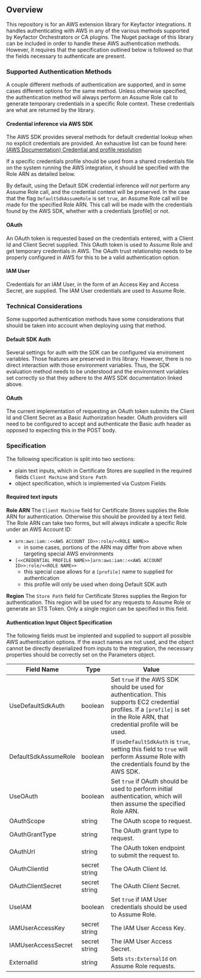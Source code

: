 ## Overview
This repository is for an AWS extension library for Keyfactor integrations. It handles authenticating with AWS in any of the various methods supported by Keyfactor Orchestrators or CA plugins.
The Nuget package of this library can be included in order to handle these AWS authentication methods. However, it requires that the specification outlined below is followed so that the fields necessary to authenticate are present.

### Supported Authentication Methods
A couple different methods of authentication are supported, and in some cases different options for the same method.
Unless otherwise specified, the authentication method will always perform an Assume Role call to generate temporary credentials in a specific Role context. These credentials are what are returned by the library.

#### Credential inference via AWS SDK
The AWS SDK provides several methods for default credential lookup when no explicit credentials are provided.
An exhaustive list can be found here: [(AWS Documentation) Credential and profile resolution](https://docs.aws.amazon.com/sdk-for-net/v4/developer-guide/creds-assign.html)

If a specific credentials profile should be used from a shared credentials file on the system running the AWS integration, it should be specified with the Role ARN as detailed below.

By default, using the Default SDK credential inference _will not_ perform any Assume Role call, and the credential context will be preserved.
In the case that the flag `DefaultSdkAssumeRole` is set `true`, an Assume Role call will be made for the specified Role ARN. This call will be made with the credentials found by the AWS SDK, whether with a credentials [profile] or not.

#### OAuth
An OAuth token is requested based on the credentials entered, with a Client Id and Client Secret supplied. This OAuth token is used to Assume Role and get temporary credentials in AWS.
The OAuth trust relationship needs to be properly configured in AWS for this to be a valid authentication option.

#### IAM User
Credentials for an IAM User, in the form of an Access Key and Access Secret, are supplied. The IAM User credentials are used to Assume Role.

### Technical Considerations
Some supported authentication methods have some considerations that should be taken into account when deploying using that method.

#### Default SDK Auth
Several settings for auth with the SDK can be configured via enviroment variables. Those features are preserved in this library. However, there is no direct interaction with those environment variables.
Thus, the SDK evaluation method needs to be understood and the environment variables set correctly so that they adhere to the AWS SDK documentation linked above.

#### OAuth
The current implementation of requesting an OAuth token submits the Client Id and Client Secret as a Basic Authorization header.
OAuth providers will need to be configured to accept and authenticate the Basic auth header as opposed to expecting this in the POST body.

### Specification
The following specification is split into two sections:
- plain text inputs, which in Certificate Stores are supplied in the required fields `Client Machine` and `Store Path`
- object specification, which is implemented via Custom Fields

#### Required text inputs
__Role ARN__
The `Client Machine` field for Certificate Stores supplies the Role ARN for authentication. Otherwise this should be provided by a text field.
The Role ARN can take two forms, but will always indicate a specific Role under an AWS Account ID:
- `arn:aws:iam::<<AWS ACCOUNT ID>>:role/<<ROLE NAME>>`
    - in some cases, portions of the ARN may differ from above when targeting special AWS environments
- `[<<CREDENTIAL PROFILE NAME>>]arn:aws:iam::<<AWS ACCOUNT ID>>:role/<<ROLE NAME>>`
    - this special case allows for a `[profile]` name to supplied for authentication
    - this profile will only be used when doing Default SDK auth

__Region__
The `Store Path` field for Certificate Stores supplies the Region for authentication. This region will be used for any requests to Assume Role or generate an STS Token.
Only a single region can be specified in this field.

#### Authentication Input Object Specification
The following fields must be implented and supplied to support all possible AWS authentication options. If the exact names are not used, and the object cannot be directly deserialized from inputs to the integration, the necessary properties should be correctly set on the Parameters object.

| Field Name | Type | Value |
| - | - | - |
| UseDefaultSdkAuth | boolean | Set `true` if the AWS SDK should be used for authentication. This supports EC2 credential profiles. If a `[profile]` is set in the Role ARN, that credential profile will be used. |
| DefaultSdkAssumeRole | boolean | If `UseDefaultSdkAuth` is `true`, setting this field to `true` will perform Assume Role with the credentials found by the AWS SDK. |
| UseOAuth | boolean | Set `true` if OAuth should be used to perform initial authentication, which will then assume the specified Role ARN. |
| OAuthScope | string | The OAuth scope to request. |
| OAuthGrantType | string | The OAuth grant type to request. |
| OAuthUrl | string | The OAuth token endpoint to submit the request to. |
| OAuthClientId | secret string | The OAuth Client Id. |
| OAuthClientSecret | secret string | The OAuth Client Secret. |
| UseIAM | boolean | Set `true` if IAM User credentials should be used to Assume Role. |
| IAMUserAccessKey | secret string | The IAM User Access Key. |
| IAMUserAccessSecret | secret string | The IAM User Access Secret. |
| ExternalId | string | Sets `sts:ExternalId` on Assume Role requests. |

